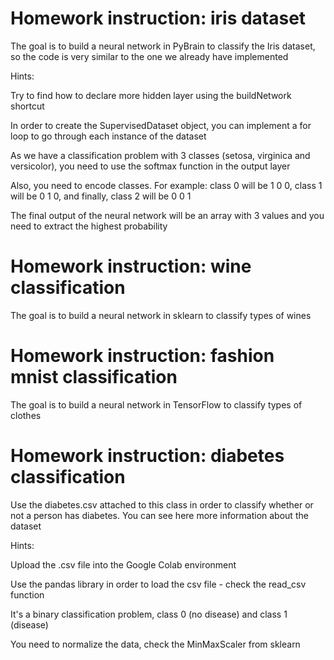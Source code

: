 # Homework instruction: iris dataset

The goal is to build a neural network in PyBrain to classify the Iris dataset, so the code is very similar to the one we already have implemented

Hints:

Try to find how to declare more hidden layer using the buildNetwork shortcut

In order to create the SupervisedDataset object, you can implement a for loop to go through each instance of the dataset

As we have a classification problem with 3 classes (setosa, virginica and versicolor), you need to use the softmax function in the output layer

Also, you need to encode classes. For example: class 0 will be 1 0 0, class 1 will be 0 1 0, and finally, class 2 will be 0 0 1

The final output of the neural network will be an array with 3 values and you need to extract the highest probability

# Homework instruction: wine classification

The goal is to build a neural network in sklearn to classify types of wines

# Homework instruction: fashion mnist classification

The goal is to build a neural network in TensorFlow to classify types of clothes

# Homework instruction: diabetes classification

Use the diabetes.csv attached to this class in order to classify whether or not a person has diabetes. You can see here more information about the dataset

Hints:

Upload the .csv file into the Google Colab environment

Use the pandas library in order to load the csv file - check the read_csv function

It's a binary classification problem, class 0 (no disease) and class 1 (disease)

You need to normalize the data, check the MinMaxScaler from sklearn
